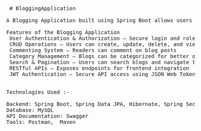 <pre>


 # BloggingApplication

A Blogging Application built using Spring Boot allows users to create, read, update, and delete (CRUD) blog posts while managing users, comments, and categories.

Features of the Blogging Application
 User Authentication & Authorization – Secure login and role-based access using Spring Security
 CRUD Operations – Users can create, update, delete, and view blog posts
 Commenting System – Readers can comment on blog posts
 Category Management – Blogs can be categorized for better organization
 Search & Pagination – Users can search blogs and navigate through pages
 RESTful APIs – Exposes endpoints for frontend integration
 JWT Authentication – Secure API access using JSON Web Tokens


Technologies Used :-

Backend: Spring Boot, Spring Data JPA, Hibernate, Spring Security
Database: MySQL 
API Documentation: Swagger
Tools: Postman,  Maven

</pre>
